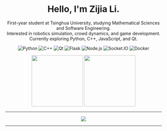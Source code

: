 <!-- ===== 1. 个人简介 ===== -->
<h1 align="center">Hello, I'm Zijia Li.</h1>
<p align="center">
  First-year student at Tsinghua University, studying Mathematical Sciences and Software Engineering.<br>
  Interested in robotics simulation, crowd dynamics, and game development.<br>
  Currently exploring Python, C++, JavaScript, and Qt.
</p>

<p align="center">
  <!-- 把 YourUsername 改成你的 GitHub 用户名（用于一些 badge 的自动统计） -->
  <img src="https://img.shields.io/badge/Python-3776AB?style=flat-square&logo=python&logoColor=white" alt="Python"/>
  <img src="https://img.shields.io/badge/C++-00599C?style=flat-square&logo=cplusplus&logoColor=white" alt="C++"/>
  <img src="https://img.shields.io/badge/Qt-41CD52?style=flat-square&logo=qt&logoColor=white" alt="Qt"/>
  <img src="https://img.shields.io/badge/Flask-000000?style=flat-square&logo=flask&logoColor=white" alt="Flask"/>
  <img src="https://img.shields.io/badge/Node.js-43853D?style=flat-square&logo=nodedotjs&logoColor=white" alt="Node.js"/>
  <img src="https://img.shields.io/badge/Socket.io-010101?style=flat-square&logo=socketdotio&logoColor=white" alt="Socket.IO"/>
  <img src="https://img.shields.io/badge/Docker-2496ED?style=flat-square&logo=docker&logoColor=white" alt="Docker"/>
</p>

<!-- ===== 3. GitHub 数据卡片（vercel app）===== -->
<p align="center">
  <!-- 把 username=YourUsername 改成你的 GitHub 用户名 -->
  <img src="https://github-readme-stats.vercel.app/api?username=saguielowe&show_icons=true&theme=tokyonight" height="165"/>
  <img src="https://github-readme-stats.vercel.app/api/top-langs/?username=saguielowe&layout=compact&theme=tokyonight" height="165"/>
</p>

---


<!-- ===== 4. 联系方式 ===== -->
<p align="center">
  <!-- 修改邮箱和链接 -->
  <a href="mailto:zj-li24@mails.tsinghua.edu.cn">
    <img src="https://img.shields.io/badge/Email-邮箱-orange?style=flat-square&logo=gmail"/>
  </a>
</p>

---


<!--
**saguielowe/saguielowe** is a ✨ _special_ ✨ repository because its `README.md` (this file) appears on your GitHub profile.

Here are some ideas to get you started:

- 🔭 I’m currently working on ...
- 🌱 I’m currently learning ...
- 👯 I’m looking to collaborate on ...
- 🤔 I’m looking for help with ...
- 💬 Ask me about ...
- 📫 How to reach me: ...
- 😄 Pronouns: ...
- ⚡ Fun fact: ...
-->

